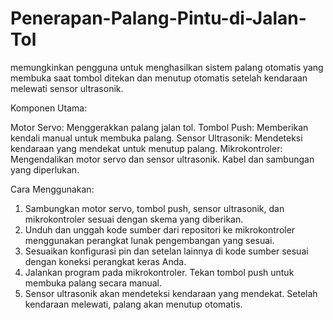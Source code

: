 # Penerapan-Palang-Pintu-di-Jalan-Tol
memungkinkan pengguna untuk menghasilkan sistem palang otomatis yang membuka saat tombol ditekan dan menutup otomatis setelah kendaraan melewati sensor ultrasonik.

Komponen Utama:

Motor Servo: Menggerakkan palang jalan tol.
Tombol Push: Memberikan kendali manual untuk membuka palang.
Sensor Ultrasonik: Mendeteksi kendaraan yang mendekat untuk menutup palang.
Mikrokontroler: Mengendalikan motor servo dan sensor ultrasonik.
Kabel dan sambungan yang diperlukan.

Cara Menggunakan:

1. Sambungkan motor servo, tombol push, sensor ultrasonik, dan mikrokontroler sesuai dengan skema yang diberikan.
2. Unduh dan unggah kode sumber dari repositori ke mikrokontroler menggunakan perangkat lunak pengembangan yang sesuai.
3. Sesuaikan konfigurasi pin dan setelan lainnya di kode sumber sesuai dengan koneksi perangkat keras Anda.
4. Jalankan program pada mikrokontroler. Tekan tombol push untuk membuka palang secara manual.
5. Sensor ultrasonik akan mendeteksi kendaraan yang mendekat. Setelah kendaraan melewati, palang akan menutup otomatis.



